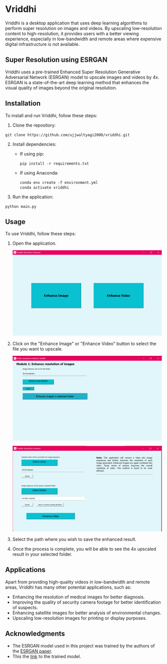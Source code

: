 # Vriddhi

Vriddhi is a desktop application that uses deep learning algorithms to perform super resolution on images and videos. By upscaling low-resolution content to high-resolution, it provides users with a better viewing experience, especially in low-bandwidth and remote areas where expensive digital infrastructure is not available.

## Super Resolution using ESRGAN

Vriddhi uses a pre-trained Enhanced Super Resolution Generative Adversarial Network (ESRGAN) model to upscale images and videos by 4x. ESRGAN is a state-of-the-art deep learning method that enhances the visual quality of images beyond the original resolution.

## Installation

To install and run Vriddhi, follow these steps:

1. Clone the repository:

```
git clone https://github.com/ujjwaltyagi2000/vriddhi.git
```

2. Install dependencies:

   - If using pip:

     ```
     pip install -r requirements.txt
     ```

   - If using Anaconda:

     ```
     conda env create -f environment.yml
     conda activate vriddhi
     ```

3. Run the application:

```
python main.py
```

## Usage

To use Vriddhi, follow these steps:

1. Open the application.

   ![Welcome Screen](screenshots/welcome-screen.png)

2. Click on the "Enhance Image" or "Enhance Video" button to select the file you want to upscale.

   ![Image Enhancement Window](screenshots/image-enhance.png)

   ![Video Enhancement Window](screenshots/video-enhance.png)

3. Select the path where you wish to save the enhanced result.
4. Once the process is complete, you will be able to see the 4x upscaled result in your selected folder.

## Applications

Apart from providing high-quality videos in low-bandwidth and remote areas, Vriddhi has many other potential applications, such as:

- Enhancing the resolution of medical images for better diagnosis.
- Improving the quality of security camera footage for better identification of suspects.
- Enhancing satellite images for better analysis of environmental changes.
- Upscaling low-resolution images for printing or display purposes.

## Acknowledgments

- The ESRGAN model used in this project was trained by the authors of the [ESRGAN paper](https://arxiv.org/abs/1809.00219).
- This the [link](https://github.com/xinntao/ESRGAN) to the trained model.
